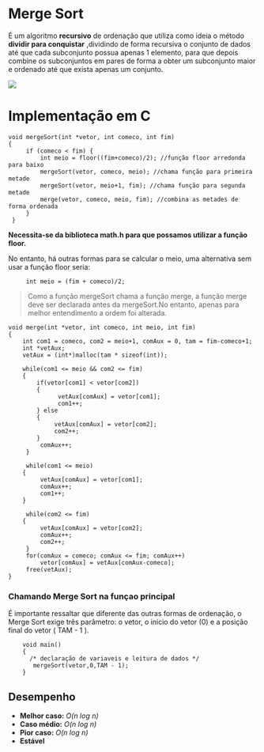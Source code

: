 # Merge Sort

É um algoritmo **recursivo** de ordenação que utiliza como ideia o método **dividir para conquistar** ,dividindo de forma recursiva o conjunto de dados até que cada subconjunto possua apenas 1 elemento, para que depois combine os subconjuntos em pares de forma a obter um subconjunto maior e ordenado até que exista apenas um conjunto. 

![](https://upload.wikimedia.org/wikipedia/commons/e/e6/Merge_sort_algorithm_diagram.svg)

# Implementação em C

```
void mergeSort(int *vetor, int comeco, int fim)
{
     if (comeco < fim) {
         int meio = floor((fim+comeco)/2); //função floor arredonda para baixo
         mergeSort(vetor, comeco, meio); //chama função para primeira metade
         mergeSort(vetor, meio+1, fim); //chama função para segunda metade
         merge(vetor, comeco, meio, fim); //combina as metades de forma ordenada
     }
 }

```
**Necessita-se da biblioteca math.h para que possamos utilizar a função floor.**

No entanto, há outras formas para se calcular o meio, uma alternativa sem usar a função floor seria:
```
     int meio = (fim + comeco)/2;
```
> Como a função mergeSort chama a função merge, a função merge deve ser declarada antes da mergeSort.No entanto, apenas para melhor entendimento a ordem foi alterada.
```
void merge(int *vetor, int comeco, int meio, int fim)
{
    int com1 = comeco, com2 = meio+1, comAux = 0, tam = fim-comeco+1;
    int *vetAux;
    vetAux = (int*)malloc(tam * sizeof(int));

    while(com1 <= meio && com2 <= fim)
    {
        if(vetor[com1] < vetor[com2])
        {
              vetAux[comAux] = vetor[com1];
              com1++;
        } else
        {
             vetAux[comAux] = vetor[com2];
             com2++;
        }
         comAux++;
     }

     while(com1 <= meio)
    {
         vetAux[comAux] = vetor[com1];
         comAux++;
         com1++;
    }

     while(com2 <= fim)
    {
         vetAux[comAux] = vetor[com2];
         comAux++;
         com2++;
     }
     for(comAux = comeco; comAux <= fim; comAux++)
         vetor[comAux] = vetAux[comAux-comeco];
     free(vetAux);
}
```

### Chamando Merge Sort na funçao principal
É importante ressaltar que diferente das outras formas de ordenação, o Merge Sort exige três parâmetro: o vetor, o inicio do vetor (0) e a posição final do vetor ( TAM - 1 ).
```
    void main()
    {
      /* declaração de variaveis e leitura de dados */
       mergeSort(vetor,0,TAM - 1);
    }
```
## Desempenho
- **Melhor caso:** *O(n log n)*
- **Caso médio:** *O(n log n)*
- **Pior caso:** *O(n log n)*
- **Estável**
